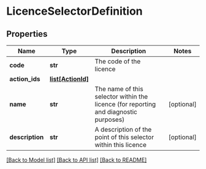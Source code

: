 # LicenceSelectorDefinition

## Properties
Name | Type | Description | Notes
------------ | ------------- | ------------- | -------------
**code** | **str** | The code of the licence | 
**action_ids** | [**list[ActionId]**](ActionId.md) |  | 
**name** | **str** | The name of this selector within the licence (for reporting and diagnostic purposes) | [optional] 
**description** | **str** | A description of the point of this selector within this licence | [optional] 

[[Back to Model list]](../README.md#documentation-for-models) [[Back to API list]](../README.md#documentation-for-api-endpoints) [[Back to README]](../README.md)


